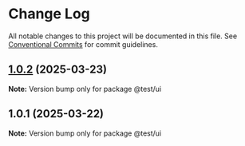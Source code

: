 # Change Log

All notable changes to this project will be documented in this file.
See [Conventional Commits](https://conventionalcommits.org) for commit guidelines.

## [1.0.2](https://github.com/xiaomo1128/turbo-demo/compare/@test/ui@1.0.1...@test/ui@1.0.2) (2025-03-23)

**Note:** Version bump only for package @test/ui





## 1.0.1 (2025-03-22)

**Note:** Version bump only for package @test/ui
